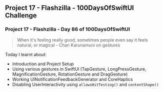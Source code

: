 ## Project 17 - Flashzilla - 100DaysOfSwiftUI Challenge

### Project 17 - Flashzilla - Day 86 of 100DaysOfSwiftUI

> When it's feeling really good, sometimes people even say it feels natural, or magical - Chan Karunamuni on gestures

Today I learnt about:

- Introduction and Project Setup
- Using various gestures in SwiftUI (TapGesture, LongPressGesture, MagnificationGesture, RotationGesture and DragGesture)
- Working UINotificationFeedbackGenerator and CoreHaptics
- Disabling UserInteractivity using `allowsHitTesting()` and `contentShape()`
